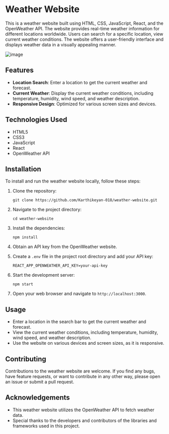 # Weather Website

This is a weather website built using HTML, CSS, JavaScript, React, and the OpenWeather API. The website provides real-time weather information for different locations worldwide. Users can search for a specific location, view current weather conditions. The website offers a user-friendly interface and displays weather data in a visually appealing manner.

![image](https://github.com/Karthikeyan-018/Weather-React/assets/78362595/7c4cfbab-59cd-4da0-ad5f-7940cd7ac390)


## Features

- **Location Search**: Enter a location to get the current weather and forecast.
- **Current Weather**: Display the current weather conditions, including temperature, humidity, wind speed, and weather description.
- **Responsive Design**: Optimized for various screen sizes and devices.

## Technologies Used

- HTML5
- CSS3
- JavaScript
- React
- OpenWeather API

## Installation

To install and run the weather website locally, follow these steps:

1. Clone the repository:

   ```
   git clone https://github.com/Karthikeyan-018/weather-website.git
   ```

2. Navigate to the project directory:

   ```
   cd weather-website
   ```

3. Install the dependencies:

   ```
   npm install
   ```

4. Obtain an API key from the OpenWeather website.

5. Create a `.env` file in the project root directory and add your API key:

   ```
   REACT_APP_OPENWEATHER_API_KEY=your-api-key
   ```

6. Start the development server:

   ```
   npm start
   ```

7. Open your web browser and navigate to `http://localhost:3000`.

## Usage

- Enter a location in the search bar to get the current weather and forecast.
- View the current weather conditions, including temperature, humidity, wind speed, and weather description.
- Use the website on various devices and screen sizes, as it is responsive.

## Contributing

Contributions to the weather website are welcome. If you find any bugs, have feature requests, or want to contribute in any other way, please open an issue or submit a pull request.

## Acknowledgements

- This weather website utilizes the OpenWeather API to fetch weather data.
- Special thanks to the developers and contributors of the libraries and frameworks used in this project.
